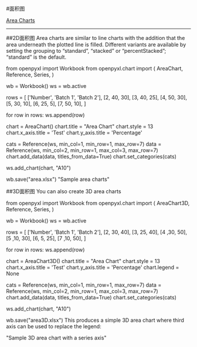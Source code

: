 #面积图

[ Area Charts ](http://docs.uyinn.com/openpyxl.readthedocs.io/en/default/charts/area.html)

----

##2D面积图
Area charts are similar to line charts with the addition that the area underneath the plotted line is filled. Different variants are available by setting the grouping to “standard”, “stacked” or “percentStacked”; “standard” is the default.

from openpyxl import Workbook
from openpyxl.chart import (
    AreaChart,
    Reference,
    Series,
)

wb = Workbook()
ws = wb.active

rows = [
    ['Number', 'Batch 1', 'Batch 2'],
    [2, 40, 30],
    [3, 40, 25],
    [4, 50, 30],
    [5, 30, 10],
    [6, 25, 5],
    [7, 50, 10],
]

for row in rows:
    ws.append(row)

chart = AreaChart()
chart.title = "Area Chart"
chart.style = 13
chart.x_axis.title = 'Test'
chart.y_axis.title = 'Percentage'

cats = Reference(ws, min_col=1, min_row=1, max_row=7)
data = Reference(ws, min_col=2, min_row=1, max_col=3, max_row=7)
chart.add_data(data, titles_from_data=True)
chart.set_categories(cats)

ws.add_chart(chart, "A10")

wb.save("area.xlsx")
"Sample area charts"


##3D面积图
You can also create 3D area charts

from openpyxl import Workbook
from openpyxl.chart import (
    AreaChart3D,
    Reference,
    Series,
)

wb = Workbook()
ws = wb.active

rows = [
    ['Number', 'Batch 1', 'Batch 2'],
    [2, 30, 40],
    [3, 25, 40],
    [4 ,30, 50],
    [5 ,10, 30],
    [6,  5, 25],
    [7 ,10, 50],
]

for row in rows:
    ws.append(row)

chart = AreaChart3D()
chart.title = "Area Chart"
chart.style = 13
chart.x_axis.title = 'Test'
chart.y_axis.title = 'Percentage'
chart.legend = None

cats = Reference(ws, min_col=1, min_row=1, max_row=7)
data = Reference(ws, min_col=2, min_row=1, max_col=3, max_row=7)
chart.add_data(data, titles_from_data=True)
chart.set_categories(cats)

ws.add_chart(chart, "A10")

wb.save("area3D.xlsx")
This produces a simple 3D area chart where third axis can be used to replace the legend:

"Sample 3D area chart with a series axis"
